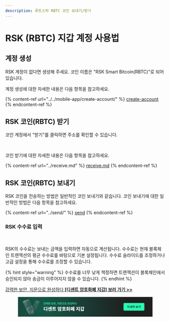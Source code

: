 ```yaml
---
description: 루트스탁 RBTC 코인 보내기/받기
---
```


# RSK (RBTC) 지갑 계정 사용법

## 계정 생성

RSK 계정이 없다면 생성해 주세요. 코인 이름은 "RSK Smart Bitcoin(RBTC)"로 되어 있습니다.

계정 생성에 대한 자세한 내용은 다음 항목을 참고하세요.

{% content-ref url="../../mobile-app/create-account/" %}
[create-account](../../mobile-app/create-account/)
{% endcontent-ref %}

## RSK 코인(RBTC) 받기

코인 계정에서 "받기"를 클릭하면 주소를 확인할 수 있습니다.

<div align="left"><img src="../../.gitbook/assets/RSK 코인(RBTC) 받기.png" alt=""></div>

코인 받기에 대한 자세한 내용은 다음 항목을 참고하세요.

{% content-ref url="../receive.md" %}
[receive.md](../receive.md)
{% endcontent-ref %}

## RSK 코인(RBTC) 보내기

RSK 코인을 전송하는 방법은 일반적인 코인 보내기와 같습니다. 코인 보내기에 대한 일반적인 방법은 다음 항목을 참고하세요.

{% content-ref url="../send/" %}
[send](../send/)
{% endcontent-ref %}

### RSK 수수료 입력

<div align="left"><img src="../../.gitbook/assets/RSK 코인(RBTC) 수수료 입력.png" alt=""></div>

RSK의 수수료는 보내는 금액을 입력하면 자동으로 계산됩니다. 수수료는 현재 블록체인 트랜잭션의 평균 수수료를 바탕으로 기본 설정됩니다. 수수료 슬라이드를 조정하거나 고급 설정을 통해 수수료를 조정할 수 있습니다.

{% hint style="warning" %}
수수료를 너무 낮게 책정하면 트랜잭션이 블록체인에서 승인되지 않아 송금이 이루어지지 않을 수 있습니다.
{% endhint %}



[강력한 보안, 지문으로 완성하다 **\[디센트 암호화폐 지갑\] 보러 가기 >>**](https://store-kr.dcentwallet.com/pages/dcent-biometric-crypto-wallet?utm_source=userguide\&utm_medium=dcent-web\&utm_campaign=202406_rsk-rbtc)

<figure><img src="../../.gitbook/assets/dcent-biometric-crypto-wallet_banner 1.png" alt=""><figcaption></figcaption></figure>
